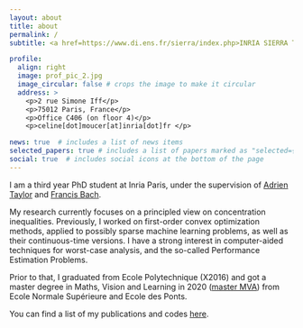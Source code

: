 ```yaml
---
layout: about
title: about
permalink: /
subtitle: <a href=https://www.di.ens.fr/sierra/index.php>INRIA SIERRA Team, Ecole normale supérieure, Paris France</a>.

profile:
  align: right
  image: prof_pic_2.jpg
  image_circular: false # crops the image to make it circular
  address: >
    <p>2 rue Simone Iff</p>
    <p>75012 Paris, France</p>
    <p>Office C406 (on floor 4)</p>
    <p>celine[dot]moucer[at]inria[dot]fr </p>

news: true  # includes a list of news items
selected_papers: true # includes a list of papers marked as "selected={true}"
social: true  # includes social icons at the bottom of the page
---
```


I am a third year PhD student at Inria Paris, under the supervision of [Adrien Taylor](https://adrientaylor.github.io) and [Francis Bach](https://www.di.ens.fr/~fbach/).

My research currently focuses on a principled view on concentration inequalities. Previously, I worked on
first-order convex optimization methods, applied to possibly sparse machine learning problems, as well as their continuous-time versions.
I have a strong interest in computer-aided techniques for worst-case analysis, and the so-called Performance Estimation Problems.

Prior to that, I graduated from Ecole Polytechnique (X2016) and got a master degree in Maths, Vision and Learning in 2020 ([master MVA](https://www.master-mva.com)) from Ecole Normale Supérieure and Ecole des Ponts.

You can find a list of my publications and codes [here](/publications/).


